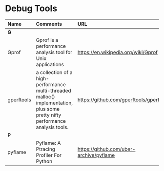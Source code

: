 # Debug Tools

| Name | Comments | URL   |
| :--- | :----    | :---- |
| **G** | | |
| Gprof |Gprof is a performance analysis tool for Unix applications | https://en.wikipedia.org/wiki/Gprof |
| gperftools | a collection of a high-performance multi-threaded malloc() implementation, plus some pretty nifty performance analysis tools. | https://github.com/gperftools/gperftools |
| **P** | | |
| pyflame |Pyflame: A Ptracing Profiler For Python | https://github.com/uber-archive/pyflame |
